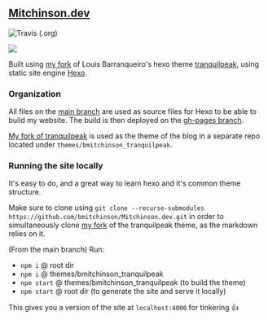 ## [Mitchinson.dev](https://mitchinson.dev)

![Travis (.org)](https://img.shields.io/travis/bmitchinson/mitchinson.dev?logo=travis&style=for-the-badge)

![](https://i.imgur.com/9Ac5NYS.png)

Built using [my fork](https://github.com/bmitchinson/hexo-theme-tranquilpeak) of Louis Barranqueiro's hexo theme [tranquilpeak](https://github.com/LouisBarranqueiro/hexo-theme-tranquilpeak), using static site engine [Hexo](https://hexo.io).

### Organization

All files on the [main branch](https://github.com/bmitchinson/Mitchinson.dev) are used as source files for Hexo to be able to build my website. The build is then deployed on the [gh-pages branch](https://github.com/bmitchinson/Mitchinson.dev/tree/gh-pages).

[My fork of tranquilpeak](https://github.com/bmitchinson/hexo-theme-tranquilpeak) is used as the theme of the blog in a separate repo located under `themes/bmitchinson_tranquilpeak`.

### Running the site locally

It's easy to do, and a great way to learn hexo and it's common theme structure.

Make sure to clone using `git clone --recurse-submodules https://github.com/bmitchinson/Mitchinson.dev.git` in order to
simultaneously clone [my fork](https://github.com/bmitchinson/hexo-theme-tranquilpeak) of the tranquilpeak theme, as the markdown relies on it.

(From the main branch) Run:

- `npm i` @ root dir
- `npm i` @ themes/bmitchinson_tranquilpeak
- `npm start` @ themes/bmitchinson_tranquilpeak (to build the theme)
- `npm start` @ root dir (to generate the site and serve it locally)

This gives you a version of the site at `localhost:4000` for tinkering 👍
